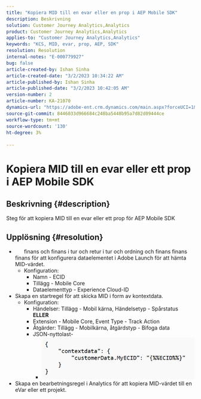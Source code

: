 ```yaml
---
title: "Kopiera MID till en evar eller en prop i AEP Mobile SDK"
description: Beskrivning
solution: Customer Journey Analytics,Analytics
product: Customer Journey Analytics,Analytics
applies-to: "Customer Journey Analytics,Analytics"
keywords: "KCS, MID, evar, prop, AEP, SDK"
resolution: Resolution
internal-notes: "E-000779927"
bug: false
article-created-by: Ishan Sinha
article-created-date: "3/2/2023 10:34:22 AM"
article-published-by: Ishan Sinha
article-published-date: "3/2/2023 10:42:05 AM"
version-number: 2
article-number: KA-21070
dynamics-url: "https://adobe-ent.crm.dynamics.com/main.aspx?forceUCI=1&pagetype=entityrecord&etn=knowledgearticle&id=b7ef91c6-e5b8-ed11-83fe-6045bd0065f9"
source-git-commit: 8446033d966684c248ba5448b95a7d82d09444ce
workflow-type: tm+mt
source-wordcount: '130'
ht-degree: 3%

---
```


# Kopiera MID till en evar eller ett prop i AEP Mobile SDK

## Beskrivning {#description}

Steg för att kopiera MID till en evar eller ett prop för AEP Mobile SDK

## Upplösning {#resolution}


- &#x200B; &#x200B; &#x200B; &#x200B; &#x200B; &#x200B; finans och finans i tur och retur i tur och ordning och finans finans finans för att konfigurera dataelementet i Adobe Launch för att hämta MID-värdet. 
   - Konfiguration:
      - Namn - ECID
      - Tillägg - Mobile Core
      - Dataelementtyp - Experience Cloud-ID &#x200B; &#x200B; &#x200B; &#x200B; &#x200B; &#x200B; &#x200B;
- Skapa en startregel för att skicka MID i form av kontextdata.
   - Konfiguration:
      - Händelser: Tillägg - Mobil kärna, Händelsetyp - Spårstatus<b> ELLER</b>
      - Extension - Mobile Core, Event Type - Track Action
      - Åtgärder: Tillägg - Mobilkärna, åtgärdstyp - Bifoga data
      - JSON-nyttolast- 
         - ![](assets/3a13db8a-e6b8-ed11-83fe-6045bd0065f9.png)
- Skapa en bearbetningsregel i Analytics för att kopiera MID-värdet till en eVar eller ett projekt.

<br> <br>



